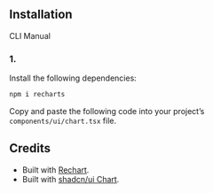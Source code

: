 ## Installation

CLI
Manual

### 1.

Install the following dependencies:

```bash
npm i recharts
```

Copy and paste the following code into your project’s `components/ui/chart.tsx` file.

## Credits

- Built with [Rechart](https://recharts.org/).
- Built with [shadcn/ui Chart](https://ui.shadcn.com/docs/components/chart).
